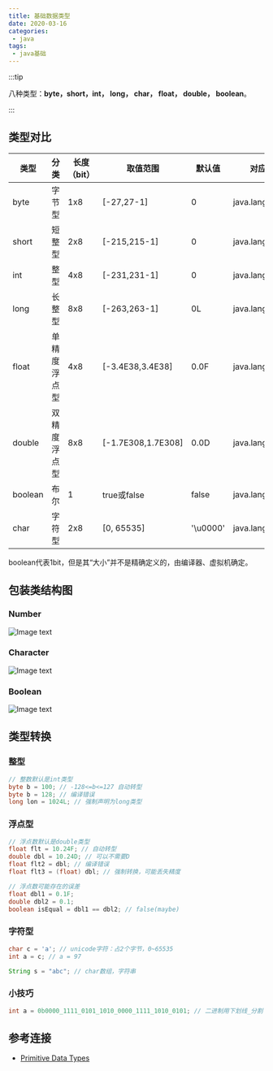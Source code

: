 ```yaml
---
title: 基础数据类型
date: 2020-03-16
categories:
 - java
tags:
 - java基础
---
```


:::tip

八种类型：**byte，short，int， long， char， float， double， boolean**。

:::

## 类型对比

| 类型    | 分类         | 长度 （bit） | 取值范围           | 默认值   | 对应包装类          |
| ------- | ------------ | ------------ | ------------------ | -------- | ------------------- |
| byte    | 字节型       | 1x8          | [-27,27-1]         | 0        | java.lang.Byte      |
| short   | 短整型       | 2x8          | [-215,215-1]       | 0        | java.lang.Short     |
| int     | 整型         | 4x8          | [-231,231-1]       | 0        | java.lang.Integer   |
| long    | 长整型       | 8x8          | [-263,263-1]       | 0L       | java.lang.Long      |
| float   | 单精度浮点型 | 4x8          | [-3.4E38,3.4E38]   | 0.0F     | java.lang.Float     |
| double  | 双精度浮点型 | 8x8          | [-1.7E308,1.7E308] | 0.0D     | java.lang.Double    |
| boolean | 布尔         | 1            | true或false        | false    | java.lang.Boolean   |
| char    | 字符型       | 2x8          | [0, 65535]         | '\u0000' | java.lang.Character |

boolean代表1bit，但是其“大小”并不是精确定义的，由编译器、虚拟机确定。

## 包装类结构图

### Number

![Image text](https://bucket-sharit-beijing.oss-cn-beijing.aliyuncs.com/blog/images/java-1.png)

### Character

![Image text](https://bucket-sharit-beijing.oss-cn-beijing.aliyuncs.com/blog/images/java-2.png)

### Boolean

![Image text](https://bucket-sharit-beijing.oss-cn-beijing.aliyuncs.com/blog/images/java-3.png)

## 类型转换

### 整型

```java
// 整数默认是int类型
byte b = 100; // -128<=b<=127 自动转型
byte b = 128; // 编译错误
long lon = 1024L; // 强制声明为long类型
```

### 浮点型

```java
// 浮点数默认是double类型
float flt = 10.24F; // 自动转型
double dbl = 10.24D; // 可以不需要D
float flt2 = dbl; // 编译错误
float flt3 = (float) dbl; // 强制转换，可能丢失精度

// 浮点数可能存在的误差
float dbl1 = 0.1F;
double dbl2 = 0.1;
boolean isEqual = dbl1 == dbl2; // false(maybe)
```

### 字符型

```java
char c = 'a'; // unicode字符：占2个字节，0~65535
int a = c; // a = 97

String s = "abc"; // char数组，字符串
```

### 小技巧

```java
int a = 0b0000_1111_0101_1010_0000_1111_1010_0101; // 二进制用下划线_分割
```

## 参考连接

- [Primitive Data Types](https://docs.oracle.com/javase/tutorial/java/nutsandbolts/datatypes.html)